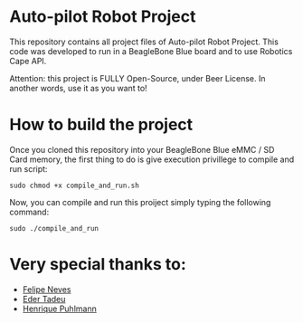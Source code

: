 # Auto-pilot Robot Project

This repository contains all project files of Auto-pilot Robot Project. 
This code was developed to run in a BeagleBone Blue board and to use Robotics Cape API.

Attention: this project is FULLY Open-Source, under Beer License. In another words, use it as you want to!

# How to build the project

Once you cloned this repository into your BeagleBone Blue eMMC / SD Card memory, the first thing to do is give execution privillege to compile and run script:

```shell
sudo chmod +x compile_and_run.sh
```

Now, you can compile and run this proiject simply typing the following command:

```shell
sudo ./compile_and_run
```

# Very special thanks to:


* [Felipe Neves](https://www.embarcados.com.br/author/felipe-projetosterra-com-br/ "Felipe Neves")
* [Eder Tadeu](https://www.embarcados.com.br/author/ederandrade1gmail-com/ "Eder Tadeu")
* [Henrique Puhlmann](https://www.embarcados.com.br/author/engenheiro-puhlmanngmail-com/ "Henrique Puhlmann")
